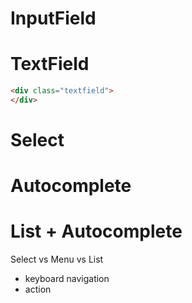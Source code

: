 # InputField

# TextField
```html
<div class="textfield">
</div>
```
# Select

# Autocomplete


# List + Autocomplete



Select vs Menu vs List

- keyboard navigation
- action
